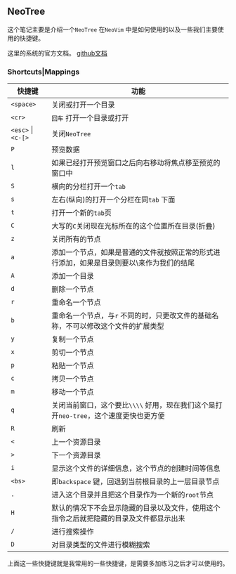 
## NeoTree

这个笔记主要是介绍一个`NeoTree` 在`NeoVim` 中是如何使用的以及一些我们主要使用的快捷键。

这里的系统的官方文档。
[github文档](https://github.com/nvim-neo-tree/neo-tree.nvim)

### Shortcuts|Mappings
| 快捷键             | 功能                                                                                       |
|--------------------|--------------------------------------------------------------------------------------------|
| `<space>`          | 关闭或打开一个目录                                                                         |
| `<cr>`             | `回车` 打开一个目录或打开                                                                  |
| `<esc>` \| `<c-[>` | 关闭`NeoTree`                                                                              |
| `P`                | 预览数据                                                                                   |
| `l`                | 如果已经打开预览窗口之后向右移动将焦点移至预览的窗口中                                     |
| `S`                | 横向的分栏打开一个`tab`                                                                    |
| `s`                | 左右(纵向)的打开一个分栏在同`tab` 下面                                                     |
| `t`                | 打开一个新的`tab`页                                                                        |
| `C`                | 大写的`C`关闭现在光标所在的这个位置所在目录(折叠)                                          |
| `z`                | 关闭所有的节点                                                                             |
| `a`                | 添加一个节点，如果是普通的文件就按照正常的形式进行添加，如果是目录则要以\\来作为我们的结尾 |
| `A`                | 添加一个目录                                                                               |
| `d`                | 删除一个节点                                                                               |
| `r`                | 重命名一个节点                                                                             |
| `b`                | 重命名一个节点，与`r` 不同的时，只更改文件的基础名称，不可以修改这个文件的扩展类型         |
| `y`                | 复制一个节点                                                                               |
| `x`                | 剪切一个节点                                                                               |
| `p`                | 粘贴一个节点                                                                               |
| `c`                | 拷贝一个节点                                                                               |
| `m`                | 移动一个节点                                                                               |
| `q`                | 关闭当前窗口，这个要比`\\\\` 好用，现在我们这个是打开`neo-tree`，这个速度更快也更方便      |
| `R`                | 刷新                                                                                       |
| `<`                | 上一个资源目录                                                                             |
| `>`                | 下一个资源目录                                                                             |
| `i`                | 显示这个文件的详细信息，这个节点的创建时间等信息                                           |
| `<bs>`             | 即`backspace` 键，回退到当前根目录的上一层目录节点                                         |
| `.`                | 进入这个目录并且把这个目录作为一个新的`root`节点                                           |
| `H`                | 默认的情况下不会显示隐藏的目录以及文件，使用这个指令之后就把隐藏的目录及文件都显示出来     |
| `/`                | 进行搜索操作                                                                               |
| `D`                | 对目录类型的文件进行模糊搜索                                                               |

上面这一些快捷键就是我常用的一些快捷键，是需要多加练习之后才可以使用的。



